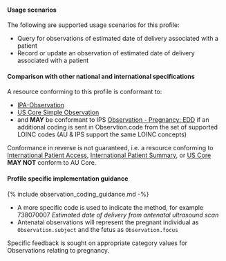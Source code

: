 #### Usage scenarios

The following are supported usage scenarios for this profile:

- Query for observations of estimated date of delivery associated with a patient
- Record or update an observation of estimated date of delivery associated with a patient


#### Comparison with other national and international specifications

A resource conforming to this profile is conformant to:
- [IPA-Observation](https://build.fhir.org/ig/HL7/fhir-ipa/StructureDefinition-ipa-observation.html)
- [US Core Simple Observation](http://hl7.org/fhir/us/core/StructureDefinition/us-core-simple-observation)
- and **MAY** be conformant to IPS [Observation - Pregnancy: EDD](http://hl7.org/fhir/uv/ips/StructureDefinition/Observation-pregnancy-edd-uv-ips) if an additional coding is sent in Observtion.code from the set of supported LOINC codes (AU & IPS support the same LOINC concepts)

Conformance in reverse is not guaranteed, i.e. a resource conforming to [International Patient Access](https://build.fhir.org/ig/HL7/fhir-ipa), [International Patient Summary](http://build.fhir.org/ig/HL7/fhir-ips), or [US Core](http://hl7.org/fhir/us/core) **MAY NOT** conform to AU Core.


#### Profile specific implementation guidance
{% include observation_coding_guidance.md -%}
- A more specific code is used to indicate the method, for example 738070007 *Estimated date of delivery from antenatal ultrasound scan*
- Antenatal observations will represent the pregnant individual as `Observation.subject` and the fetus as `Observation.focus`

<p class="stu-note">Specific feedback is sought on appropriate category values for Observations relating to pregnancy.</p>

